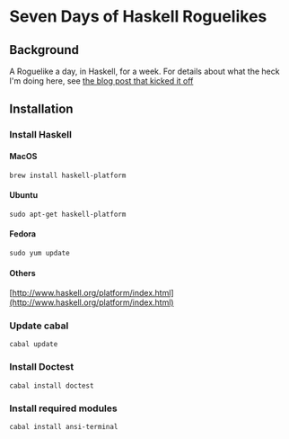 # Seven Days of Haskell Roguelikes

## Background

A Roguelike a day, in Haskell, for a week. For details about what the heck
I'm doing here, see
[the blog post that kicked it off](http://makingcodespeak.com/2014/02/03/a-coding-exercise-seven-days-of-roguelikes.html)

## Installation

### Install Haskell

#### MacOS

`brew install haskell-platform`

#### Ubuntu

`sudo apt-get haskell-platform`

#### Fedora

`sudo yum update`

#### Others

[http://www.haskell.org/platform/index.html](http://www.haskell.org/platform/index.html)

### Update cabal

`cabal update`

### Install Doctest

`cabal install doctest`

### Install required modules

`cabal install ansi-terminal`
